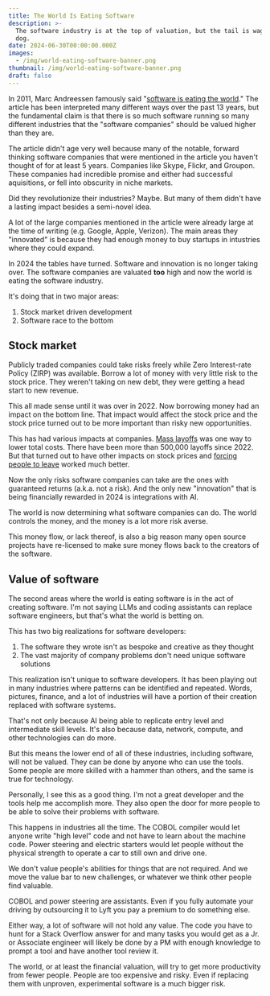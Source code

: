 ```yaml
---
title: The World Is Eating Software
description: >-
  The software industry is at the top of valuation, but the tail is wagging the
  dog.
date: 2024-06-30T00:00:00.000Z
images:
  - /img/world-eating-software-banner.png
thumbnail: /img/world-eating-software-banner.png
draft: false
---
```

In 2011, Marc Andreessen famously said "[software is eating the world](https://a16z.com/why-software-is-eating-the-world/)."
The article has been interpreted many different ways over the past 13 years, but the fundamental claim is that there is so much software running so many different industries that the "software companies" should be valued higher than they are.

The article didn't age very well because many of the notable, forward thinking software companies that were mentioned in the article you haven't thought of for at least 5 years.
Companies like Skype, Flickr, and Groupon.
These companies had incredible promise and either had successful aquisitions, or fell into obscurity in niche markets.

Did they revolutionize their industries?
Maybe.
But many of them didn't have a lasting impact besides a semi-novel idea.

A lot of the large companies mentioned in the article were already large at the time of writing (e.g. Google, Apple, Verizon).
The main areas they "innovated" is because they had enough money to buy startups in intustries where they could expand.

In 2024 the tables have turned.
Software and innovation is no longer taking over.
The software companies are valuated **too** high and now the world is eating the software industry.

It's doing that in two major areas:

1. Stock market driven development
1. Software race to the bottom

## Stock market

Publicly traded companies could take risks freely while Zero Interest-rate Policy (ZIRP) was available.
Borrow a lot of money with very little risk to the stock price.
They weren't taking on new debt, they were getting a head start to new revenue.

This all made sense until it was over in 2022.
Now borrowing money had an impact on the bottom line.
That impact would affect the stock price and the stock price turned out to be more important than risky new opportunities.

This has had various impacts at companies.
[Mass layoffs](https://layoffs.fyi) was one way to lower total costs.
There have been more than 500,000 layoffs since 2022.
But that turned out to have other impacts on stock prices and [forcing people to leave](https://justingarrison.com/blog/2023-12-30-amazons-silent-sacking/) worked much better.

Now the only risks software companies can take are the ones with guaranteed returns (a.k.a. not a risk).
And the only new "innovation" that is being financially rewarded in 2024 is integrations with AI.

The world is now determining what software companies can do.
The world controls the money, and the money is a lot more risk averse.

This money flow, or lack thereof, is also a big reason many open source projects have re-licensed to make sure money flows back to the creators of the software.

## Value of software

The second areas where the world is eating software is in the act of creating software.
I'm not saying LLMs and coding assistants can replace software engineers, but that's what the world is betting on.

This has two big realizations for software developers:

1. The software they wrote isn't as bespoke and creative as they thought
1. The vast majority of company problems don't need unique software solutions

This realization isn't unique to software developers.
It has been playing out in many industries where patterns can be identified and repeated.
Words, pictures, finance, and a lot of industries will have a portion of their creation replaced with software systems.

That's not only because AI being able to replicate entry level and intermediate skill levels.
It's also because data, network, compute, and other technologies can do more.

But this means the lower end of all of these industries, including software, will not be valued.
They can be done by anyone who can use the tools.
Some people are more skilled with a hammer than others, and the same is true for technology.

Personally, I see this as a good thing.
I'm not a great developer and the tools help me accomplish more.
They also open the door for more people to be able to solve their problems with software.

This happens in industries all the time.
The COBOL compiler would let anyone write "high level" code and not have to learn about the machine code.
Power steering and electric starters would let people without the physical strength to operate a car to still own and drive one.

We don't value people's abilities for things that are not required.
And we move the value bar to new challenges, or whatever we think other people find valuable.

COBOL and power steering are assistants.
Even if you fully automate your driving by outsourcing it to Lyft you pay a premium to do something else.

Either way, a lot of software will not hold any value.
The code you have to hunt for a Stack Overflow answer for and many tasks you would get as a Jr. or Associate engineer will likely be done by a PM with enough knowledge to prompt a tool and have another tool review it.

The world, or at least the financial valuation, will try to get more productivity from fewer people.
People are too expensive and risky.
Even if replacing them with unproven, experimental software is a much bigger risk.

